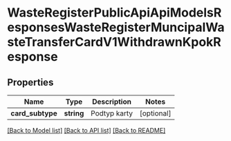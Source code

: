 # WasteRegisterPublicApiApiModelsResponsesWasteRegisterMuncipalWasteTransferCardV1WithdrawnKpokResponse

## Properties
Name | Type | Description | Notes
------------ | ------------- | ------------- | -------------
**card_subtype** | **string** | Podtyp karty | [optional] 

[[Back to Model list]](../README.md#documentation-for-models) [[Back to API list]](../README.md#documentation-for-api-endpoints) [[Back to README]](../README.md)


